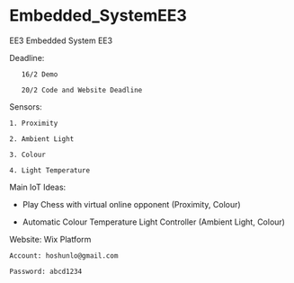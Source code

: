 # Embedded_SystemEE3
EE3 Embedded System EE3

Deadline:

       16/2 Demo
       
       20/2 Code and Website Deadline

Sensors:

    1. Proximity

    2. Ambient Light

    3. Colour

    4. Light Temperature
    
Main IoT Ideas:

- Play Chess with virtual online opponent (Proximity, Colour)

- Automatic Colour Temperature Light Controller (Ambient Light, Colour)
    
Website: Wix Platform
 
    Account: hoshunlo@gmail.com
  
    Password: abcd1234

